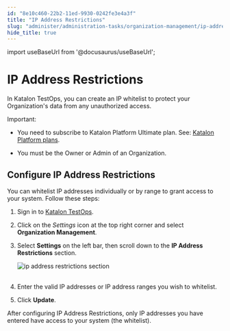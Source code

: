 ```yaml
---
id: "8e10c460-22b2-11ed-9930-0242fe3e4a3f"
title: "IP Address Restrictions"
slug: "administer/administration-tasks/organization-management/ip-address-restrictions"
hide_title: true
---
```

import useBaseUrl from '@docusaurus/useBaseUrl';


# <a id="id" class="anchor_top_offset"/><a id="ariaid-title1" class="anchor_top_offset"/>IP Address Restrictions

<p xmlns="http://www.w3.org/1999/xhtml" className="p">In Katalon TestOps, you can create an IP whitelist to protect   your Organization's data from any unauthorized access.</p> 
<div xmlns="http://www.w3.org/1999/xhtml" className="note important note_important"><span className="note__title">Important:</span> 
  <ul className="ul"><li className="li">
      <p className="p">You need to subscribe to <span className="ph">Katalon Platform</span> <span className="ph">Ultimate</span> plan. See: <a className="xref" href="/docs/administer/katalon-platform-packages/katalon-platform-plans">Katalon Platform plans</a>.</p>
    </li><li className="li">
      <p className="p">You must be the Owner or Admin of an Organization.</p>
    </li></ul>
</div>

## <a id="id_1" class="anchor_top_offset"/>Configure IP Address Restrictions

<p xmlns="http://www.w3.org/1999/xhtml" className="p">You can whitelist IP addresses individually or by range to grant access to your system. Follow these steps:</p> 
<ol xmlns="http://www.w3.org/1999/xhtml" className="ol"><li className="li">     <p className="p">Sign in to <a className="xref j-external-link" href="https://testops.katalon.io/login" target="_blank">Katalon TestOps</a>.</p>   </li><li className="li">     <p className="p">Click on the <em className="ph i">Settings</em> icon at the top right corner and select <strong className="ph b">Organization Management</strong>.</p>   </li><li className="li">     <p className="p">Select <strong className="ph b">Settings</strong> on the left bar, then scroll down to the <strong className="ph b">IP Address Restrictions</strong> section.</p>     <p className="p"> <img className="image" src={useBaseUrl("https://github.com/katalon-studio/docs-images/raw/master/katalon-analytics/docs/testops-revamp-aug-ip-whitelist-setting/ip-address-restrictions-section.png")} alt="ip address restrictions section" /><br /><br />     </p>   </li><li className="li">     <p className="p">Enter the valid IP addresses or IP address ranges you wish to whitelist.</p>   </li><li className="li">     <p className="p">Click <strong className="ph b">Update</strong>.</p>   </li></ol> 
<p xmlns="http://www.w3.org/1999/xhtml" className="p">After configuring IP Address Restrictions, only IP addresses you have entered have access to your system (the whitelist).</p> 
